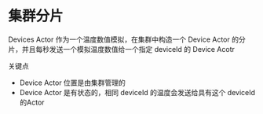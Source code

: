 # 集群分片

Devices Actor 作为一个温度数值模拟，在集群中构造一个 Device Actor 的分片，并且每秒发送一个模拟温度数值给一个指定 deviceId 的 Device Acotr

关键点

* Device Actor 位置是由集群管理的
* Device Actor 是有状态的，相同 deviceId 的温度会发送给具有这个 deviceId 的Actor